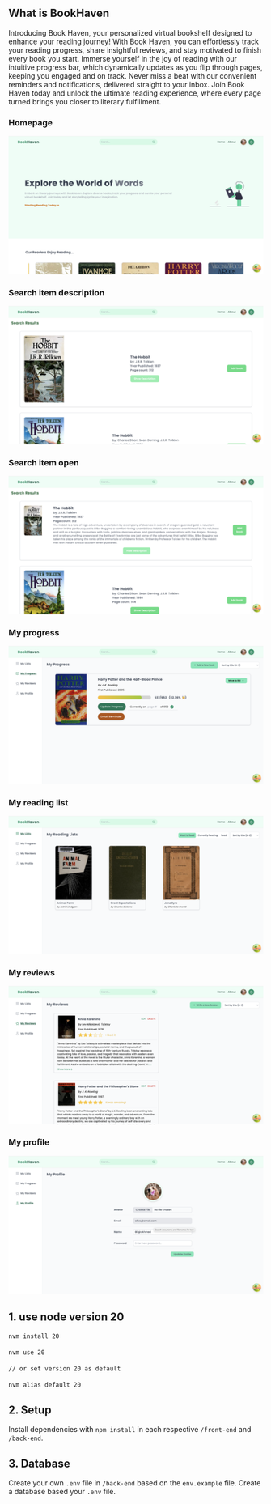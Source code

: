 ## What is BookHaven 
Introducing Book Haven, your personalized virtual bookshelf designed to enhance your reading journey! With Book Haven, you can effortlessly track your reading progress, share insightful reviews, and stay motivated to finish every book you start. Immerse yourself in the joy of reading with our intuitive progress bar, which dynamically updates as you flip through pages, keeping you engaged and on track. Never miss a beat with our convenient reminders and notifications, delivered straight to your inbox. Join Book Haven today and unlock the ultimate reading experience, where every page turned brings you closer to literary fulfillment.

### Homepage 
![homepage](https://github.com/bahmed32/bookshelf/blob/main/front-end/public/homepage.png?raw=true)

### Search item description
![Search item](https://github.com/bahmed32/bookshelf/blob/main/front-end/public/search.png?raw=true)

### Search item open
![Search item](https://github.com/bahmed32/bookshelf/blob/main/front-end/public/searchopen.png?raw=true)

### My progress
![Progress page](https://github.com/bahmed32/bookshelf/blob/main/front-end/public/myprogress.png?raw=true)

### My reading list
![Readling list page](https://github.com/bahmed32/bookshelf/blob/main/front-end/public/myreadinglist.png?raw=true)

### My reviews
![Review page](https://github.com/bahmed32/bookshelf/blob/main/front-end/public/myreviews.png?raw=true)

### My profile
![Profile page](https://github.com/bahmed32/bookshelf/blob/main/front-end/public/myprofile.png?raw=true) 




## 1. use node version 20

```
nvm install 20

nvm use 20

// or set version 20 as default

nvm alias default 20

```

## 2. Setup

Install dependencies with `npm install` in each respective `/front-end` and `/back-end`.

## 3. Database

Create your own `.env` file in `/back-end` based on the `env.example` file. Create a database based your `.env` file.

